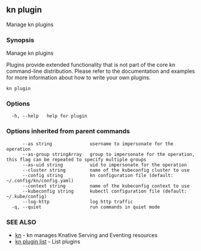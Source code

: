 ## kn plugin

Manage kn plugins

### Synopsis

Manage kn plugins

Plugins provide extended functionality that is not part of the core kn command-line distribution.
Please refer to the documentation and examples for more information about how to write your own plugins.

```
kn plugin
```

### Options

```
  -h, --help   help for plugin
```

### Options inherited from parent commands

```
      --as string              username to impersonate for the operation
      --as-group stringArray   group to impersonate for the operation, this flag can be repeated to specify multiple groups
      --as-uid string          uid to impersonate for the operation
      --cluster string         name of the kubeconfig cluster to use
      --config string          kn configuration file (default: ~/.config/kn/config.yaml)
      --context string         name of the kubeconfig context to use
      --kubeconfig string      kubectl configuration file (default: ~/.kube/config)
      --log-http               log http traffic
  -q, --quiet                  run commands in quiet mode
```

### SEE ALSO

* [kn](kn.md)	 - kn manages Knative Serving and Eventing resources
* [kn plugin list](kn_plugin_list.md)	 - List plugins

